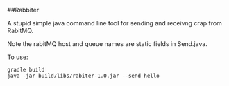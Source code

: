 ##Rabbiter

A stupid simple java command line tool for sending and receivng crap from RabitMQ.

Note the rabitMQ host and queue names are static fields in Send.java.

To use:

	gradle build
	java -jar build/libs/rabiter-1.0.jar --send hello	
